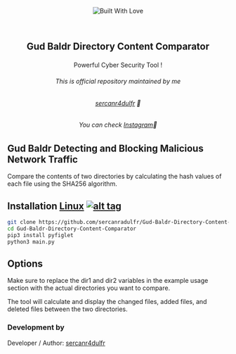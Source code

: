 <p align=center>
  <img title="Built With Love" src="https://forthebadge.com/images/badges/built-with-love.svg"></p>
  
  <br>
  
##   <p align="center"> Gud Baldr Directory Content Comparator
  <p align="center">Powerful Cyber ​​Security Tool !




###### <p align="center"> *This is official repository maintained by me*</center> </p>
###### <p align="center"> *[sercanr4dulfr](https://www.instagram.com/therealradulfr/) 🍺*</center> </p>
###### <p align="center"> *You can check [Instagram](https://www.instagram.com/therealradulfr/)🍺*</center> </p>
  
  
## Gud Baldr Detecting and Blocking Malicious Network Traffic
 
 Compare the contents of two directories by calculating the hash values of each file using the SHA256 algorithm.
  

 

## Installation [Linux](https://wikipedia.org/wiki/Linux) [![alt tag](http://icons.iconarchive.com/icons/dakirby309/simply-styled/32/OS-Linux-icon.png)](https://en.wikipedia.org/wiki/Linux)

```bash
git clone https://github.com/sercanradulfr/Gud-Baldr-Directory-Content-Comparator.git
cd Gud-Baldr-Directory-Content-Comparator
pip3 install pyfiglet
python3 main.py
```
## Options

Make sure to replace the dir1 and dir2 variables in the example usage section with the actual directories you want to compare.

The tool will calculate and display the changed files, added files, and deleted files between the two directories.




 ### Development by

Developer / Author: [sercanr4dulfr](https://www.instagram.com/therealradulfr/)
